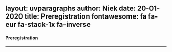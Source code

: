 layout: uvparagraphs
author: Niek
date: 20-01-2020
title: Preregistration
fontawesome: fa fa-eur fa-stack-1x fa-inverse
---

#### Preregistration

---